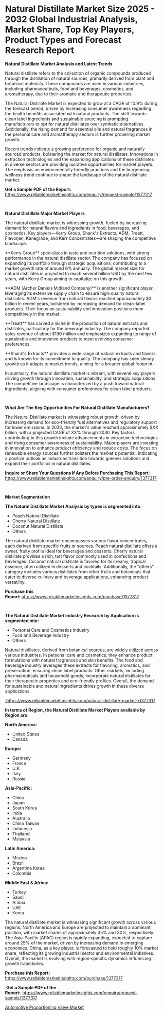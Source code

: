 <p><h1>Natural Distillate Market Size 2025 - 2032 Global Industrial Analysis, Market Share, Top Key Players, Product Types and Forecast Research Report</h1></p><p><strong>Natural Distillate Market Analysis and Latest Trends</strong></p>
<p><p>Natural distillate refers to the collection of organic compounds produced through the distillation of natural sources, primarily derived from plant and botanical materials. These compounds are used in various industries, including pharmaceuticals, food and beverages, cosmetics, and aromatherapy, due to their aromatic and therapeutic properties. </p><p>The Natural Distillate Market is expected to grow at a CAGR of 10.9% during the forecast period, driven by increasing consumer awareness regarding the health benefits associated with natural products. The shift towards clean label ingredients and sustainable sourcing is prompting manufacturers to opt for natural distillates over synthetic alternatives. Additionally, the rising demand for essential oils and natural fragrances in the personal care and aromatherapy sectors is further propelling market growth. </p><p>Recent trends indicate a growing preference for organic and naturally sourced products, bolstering the market for natural distillates. Innovations in extraction technologies and the expanding applications of these distillates in diverse sectors are providing lucrative opportunities for market players. The emphasis on environmentally friendly practices and the burgeoning wellness trend continue to shape the landscape of the natural distillate market.</p></p>
<p><strong>Get a Sample PDF of the Report:&nbsp;</strong> <a href="https://www.reliablemarketinsights.com/enquiry/request-sample/1377317?utm_campaign=1512&utm_medium=2&utm_source=Github&utm_content=ia&utm_term=13012025&utm_id=natural-distillate">https://www.reliablemarketinsights.com/enquiry/request-sample/1377317</a></p>
<p>&nbsp;</p>
<p><strong>Natural Distillate Major Market Players</strong></p>
<p><p>The natural distillate market is witnessing growth, fueled by increasing demand for natural flavors and ingredients in food, beverages, and cosmetics. Key players—Kerry Group, Shank's Extracts, ADM, Treatt, Flavorjen, Kanegrade, and Kerr Concentrates—are shaping the competitive landscape.</p><p>**Kerry Group** specializes in taste and nutrition solutions, with strong performance in the natural distillate sector. The company has focused on expanding its portfolio through strategic acquisitions, contributing to a market growth rate of around 6% annually. The global market size for natural distillates is projected to reach several billion USD by the next few years, with Kerry Group aiming to capitalize on this growth.</p><p>**ADM (Archer Daniels Midland Company)** is another significant player, leveraging its extensive supply chain to ensure high-quality natural distillates. ADM's revenue from natural flavors reached approximately $3 billion in recent years, bolstered by increasing demand for clean-label products. Their focus on sustainability and innovation positions them competitively in the market.</p><p>**Treatt** has carved a niche in the production of natural extracts and distillates, particularly for the beverage industry. The company reported sales revenue of about $130 million and emphasizes expanding its range of sustainable and innovative products to meet evolving consumer preferences.</p><p>**Shank's Extracts** provides a wide range of natural extracts and flavors and is known for its commitment to quality. The company has seen steady growth as it adapts to market trends, aiming for a broader global footprint.</p><p>In summary, the natural distillate market is vibrant, with several key players driving growth through innovation, sustainability, and strategic acquisitions. The competitive landscape is characterized by a push toward natural ingredients, aligning with consumer preferences for clean label products.</p></p>
<p>&nbsp;</p>
<p><strong>What Are The Key Opportunities For Natural Distillate Manufacturers?</strong></p>
<p><p>The Natural Distillate market is witnessing robust growth, driven by increasing demand for eco-friendly fuel alternatives and regulatory support for lower emissions. In 2023, the market's value reached approximately $XX billion, with a projected CAGR of XX% through 2030. Key factors contributing to this growth include advancements in extraction technologies and rising consumer awareness of sustainability. Major players are investing in innovation to enhance product efficiency and reduce costs. The focus on renewable energy sources further bolsters the market's potential, indicating a positive outlook as industries transition towards greener solutions and expand their portfolios in natural distillates.</p></p>
<p><strong>Inquire or Share Your Questions If Any Before Purchasing This Report:</strong> <a href="https://www.reliablemarketinsights.com/enquiry/pre-order-enquiry/1377317?utm_campaign=1512&utm_medium=2&utm_source=Github&utm_content=ia&utm_term=13012025&utm_id=natural-distillate">https://www.reliablemarketinsights.com/enquiry/pre-order-enquiry/1377317</a></p>
<p>&nbsp;</p>
<p><strong>Market Segmentation</strong></p>
<p><strong>The Natural Distillate Market Analysis by types is segmented into:</strong></p>
<p><ul><li>Peach Natural Distillate</li><li>Cherry Natural Distillate</li><li>Coconut Natural Distillate</li><li>Others</li></ul></p>
<p><p>The natural distillate market encompasses various flavor concentrates, each derived from specific fruits or sources. Peach natural distillate offers a sweet, fruity profile ideal for beverages and desserts. Cherry natural distillate provides a rich, tart flavor commonly used in confections and beverages. Coconut natural distillate is favored for its creamy, tropical essence, often utilized in desserts and cocktails. Additionally, the "others" category includes various distillates from other fruits and botanicals that cater to diverse culinary and beverage applications, enhancing product versatility.</p></p>
<p><strong>Purchase this Report:&nbsp;</strong><a href="https://www.reliablemarketinsights.com/purchase/1377317?utm_campaign=1512&utm_medium=2&utm_source=Github&utm_content=ia&utm_term=13012025&utm_id=natural-distillate">https://www.reliablemarketinsights.com/purchase/1377317</a></p>
<p>&nbsp;</p>
<p><strong>The Natural Distillate Market Industry Research by Application is segmented into:</strong></p>
<p><ul><li>Personal Care and Cosmetics Industry</li><li>Food and Beverage Industry</li><li>Others</li></ul></p>
<p><p>Natural distillates, derived from botanical sources, are widely utilized across various industries. In personal care and cosmetics, they enhance product formulations with natural fragrances and skin benefits. The food and beverage industry leverages these extracts for flavoring, aromatics, and preservation, ensuring clean label products. Other markets, including pharmaceuticals and household goods, incorporate natural distillates for their therapeutic properties and eco-friendly profiles. Overall, the demand for sustainable and natural ingredients drives growth in these diverse applications.</p></p>
<p><a href="https://www.reliablemarketinsights.com/natural-distillate-market-r1377317?utm_campaign=1512&utm_medium=2&utm_source=Github&utm_content=ia&utm_term=13012025&utm_id=natural-distillate">&nbsp;https://www.reliablemarketinsights.com/natural-distillate-market-r1377317</a></p>
<p><strong>In terms of Region, the Natural Distillate Market Players available by Region are:</strong></p>
<p>
    <p> <strong> North America: </strong>
        <ul>
            <li>United States</li>
            <li>Canada</li>
        </ul>
        </p> 
    <p> <strong> Europe: </strong>
        <ul>
            <li>Germany</li>
            <li>France</li>
            <li>U.K.</li>
            <li>Italy</li>
            <li>Russia</li>
        </ul>
        </p> 
    <p> <strong> Asia-Pacific: </strong>
        <ul>
            <li>China</li>
            <li>Japan</li>
            <li>South Korea</li>
            <li>India</li>
            <li>Australia</li>
            <li>China Taiwan</li>
            <li>Indonesia</li>
            <li>Thailand</li>
            <li>Malaysia</li>
        </ul>
        </p> 
    <p> <strong> Latin America: </strong>
        <ul>
            <li>Mexico</li>
            <li>Brazil</li>
            <li>Argentina Korea</li>
            <li>Colombia</li>
        </ul>
        </p> 
    <p> <strong> Middle East & Africa: </strong>
        <ul>
            <li>Turkey</li>
            <li>Saudi</li>
            <li>Arabia</li>
            <li>UAE</li>
            <li>Korea</li>
        </ul>
    </p>
    </p>
<p><p>The natural distillate market is witnessing significant growth across various regions. North America and Europe are projected to maintain a dominant position, with market shares of approximately 35% and 30%, respectively. The Asia-Pacific (APAC) region is rapidly expanding, expected to capture around 25% of the market, driven by increasing demand in emerging economies. China, as a key player, is forecasted to hold roughly 10% market share, reflecting its growing industrial sector and environmental initiatives. Overall, the market is evolving with region-specific dynamics influencing growth trajectories.</p></p>
<p><strong>Purchase this Report: </strong><a href="https://www.reliablemarketinsights.com/purchase/1377317?utm_campaign=1512&utm_medium=2&utm_source=Github&utm_content=ia&utm_term=13012025&utm_id=natural-distillate">https://www.reliablemarketinsights.com/purchase/1377317</a></p>
<p>&nbsp;<strong>Get a Sample PDF of the Report:&nbsp;&nbsp;</strong><a href="https://www.reliablemarketinsights.com/enquiry/request-sample/1377317?utm_campaign=1512&utm_medium=2&utm_source=Github&utm_content=ia&utm_term=13012025&utm_id=natural-distillate">https://www.reliablemarketinsights.com/enquiry/request-sample/1377317</a></p>
<p><strong></strong></p>
<p><p><a href="https://github.com/willjis/Market-Research-Report-List-1/blob/main/automotive-proportioning-valve-market.md?utm_campaign=1512&utm_medium=2&utm_source=Github&utm_content=ia&utm_term=13012025&utm_id=natural-distillate">Automotive Proportioning Valve Market</a></p></p>